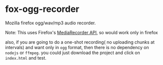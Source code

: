 # fox-ogg-recorder

Mozilla firefox ogg/wav/mp3 audio recorder.

Note: This uses Firefox's [MediaRecorder API](https://developer.mozilla.org/en-US/docs/Web/API/MediaRecorder), so would work only in firefox

also, if you are going to do a one-shot recording( no uploading chunks at intervals) and want only in `ogg` format, then there is no dependency on `nodejs` or `ffmpeg`. you could just download the project and click on `index.html` and test.
